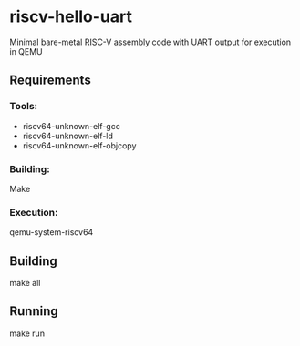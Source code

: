 # riscv-hello-uart
Minimal bare-metal RISC-V assembly code with UART output for execution in QEMU

## Requirements
### Tools:
- riscv64-unknown-elf-gcc
- riscv64-unknown-elf-ld
- riscv64-unknown-elf-objcopy

### Building:
Make

### Execution:
qemu-system-riscv64

## Building
make all

## Running
make run
